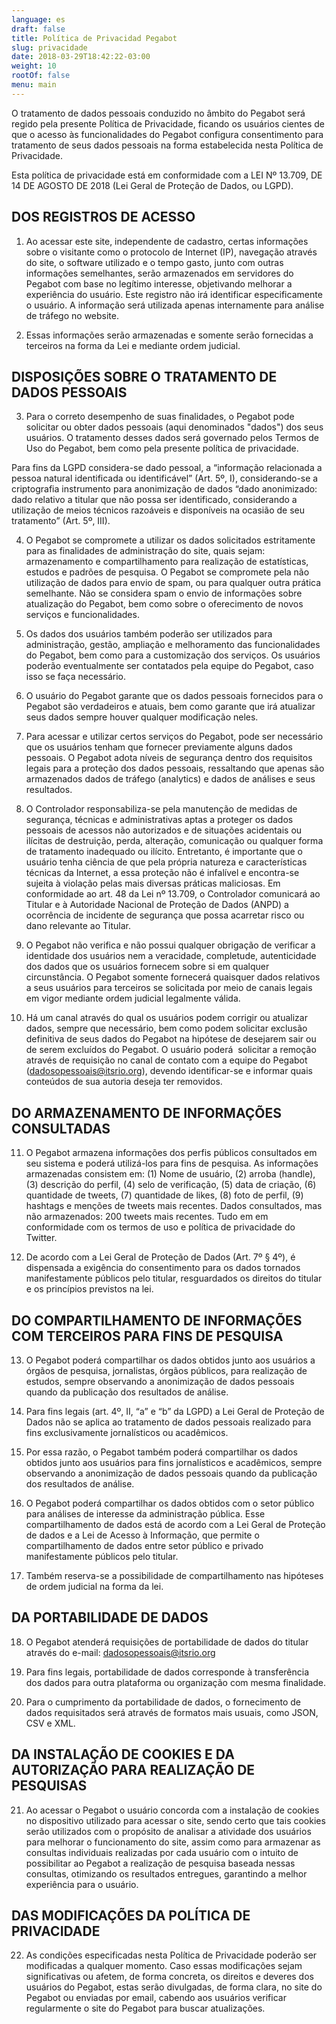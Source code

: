 ```yaml
---
language: es
draft: false
title: Política de Privacidad Pegabot
slug: privacidade
date: 2018-03-29T18:42:22-03:00
weight: 10
rootOf: false
menu: main
---
```

O tratamento de dados pessoais conduzido no âmbito do Pegabot será regido pela presente Política de Privacidade, ficando os usuários cientes de que o acesso às funcionalidades do Pegabot configura consentimento para tratamento de seus dados pessoais na forma estabelecida nesta Política de Privacidade.

Esta política de privacidade está em conformidade com a LEI Nº 13.709, DE 14 DE AGOSTO DE 2018 (Lei Geral de Proteção de Dados, ou LGPD).

## DOS REGISTROS DE ACESSO

1) Ao acessar este site, independente de cadastro, certas informações sobre o visitante como o protocolo de Internet (IP), navegação através do site, o software utilizado e o tempo gasto, junto com outras informações semelhantes, serão armazenados em servidores do Pegabot com base no legítimo interesse, objetivando melhorar a experiência do usuário. Este registro não irá identificar especificamente o usuário. A informação será utilizada apenas internamente para análise de tráfego no website.

2) Essas informações serão armazenadas e somente serão fornecidas a terceiros na forma da Lei e mediante ordem judicial.

## DISPOSIÇÕES SOBRE O TRATAMENTO DE DADOS PESSOAIS

3) Para o correto desempenho de suas finalidades, o Pegabot pode solicitar ou obter dados pessoais (aqui denominados "dados") dos seus usuários. O tratamento desses dados será governado pelos Termos de Uso do Pegabot, bem como pela presente política de privacidade.

Para fins da LGPD considera-se dado pessoal, a “informação relacionada a pessoa natural identificada ou identificável” (Art. 5º, I), considerando-se a criptografia instrumento para anonimização de dados “dado anonimizado: dado relativo a titular que não possa ser identificado, considerando a utilização de meios técnicos razoáveis e disponíveis na ocasião de seu tratamento” (Art. 5º, III).

4) O Pegabot se compromete a utilizar os dados solicitados estritamente para as finalidades de administração do site, quais sejam: armazenamento e compartilhamento para realização de estatísticas, estudos e padrões de pesquisa. O Pegabot se compromete pela não utilização de dados para envio de spam, ou para qualquer outra prática semelhante. Não se considera spam o envio de informações sobre atualização do Pegabot, bem como sobre o oferecimento de novos serviços e funcionalidades. 

5) Os dados dos usuários também poderão ser utilizados para administração, gestão, ampliação e melhoramento das funcionalidades do Pegabot, bem como para a customização dos serviços. Os usuários poderão eventualmente ser contatados pela equipe do Pegabot, caso isso se faça necessário.

6) O usuário do Pegabot garante que os dados pessoais fornecidos para o Pegabot são verdadeiros e atuais, bem como garante que irá atualizar seus dados sempre houver qualquer modificação neles.

7) Para acessar e utilizar certos serviços do Pegabot, pode ser necessário que os usuários tenham que fornecer previamente alguns dados pessoais. O Pegabot adota níveis de segurança dentro dos requisitos legais para a proteção dos dados pessoais, ressaltando que apenas são armazenados dados de tráfego (analytics) e dados de análises e seus resultados. 

8) O Controlador responsabiliza-se pela manutenção de medidas de segurança, técnicas e administrativas aptas a proteger os dados pessoais de acessos não autorizados e de situações acidentais ou ilícitas de destruição, perda, alteração, comunicação ou qualquer forma de tratamento inadequado ou ilícito. Entretanto, é importante que o usuário tenha ciência de que pela própria natureza e características técnicas da Internet, a essa proteção não é infalível e encontra-se sujeita à violação pelas mais diversas práticas maliciosas. Em conformidade ao art. 48 da Lei nº 13.709, o Controlador comunicará ao Titular e à Autoridade Nacional de Proteção de Dados (ANPD) a ocorrência de incidente de segurança que possa acarretar risco ou dano relevante ao Titular.

9) O Pegabot não verifica e não possui qualquer obrigação de verificar a identidade dos usuários nem a veracidade, completude, autenticidade dos dados que os usuários fornecem sobre si em qualquer circunstância. O Pegabot somente fornecerá quaisquer dados relativos a seus usuários para terceiros se solicitada por meio de canais legais em vigor mediante ordem judicial legalmente válida.

10) Há um canal através do qual os usuários podem corrigir ou atualizar dados, sempre que necessário, bem como podem solicitar exclusão definitiva de seus dados do Pegabot na hipótese de desejarem sair ou de serem excluídos do Pegabot. O usuário poderá  solicitar a remoção através de requisição no canal de contato com a equipe do Pegabot ([dadosopessoais@itsrio.org](mailto:dadosopessoais@itsrio.org)), devendo identificar-se e informar quais conteúdos de sua autoria deseja ter removidos.

## DO ARMAZENAMENTO DE INFORMAÇÕES CONSULTADAS 

11) O Pegabot armazena informações dos perfis públicos consultados em seu sistema e poderá utilizá-los para fins de pesquisa. As informações armazenadas consistem em: (1) Nome de usuário, (2) arroba (handle), (3) descrição do perfil, (4) selo de verificação, (5) data de criação, (6) quantidade de tweets, (7) quantidade de likes, (8) foto de perfil, (9) hashtags e menções de tweets mais recentes. Dados consultados, mas não armazenados: 200 tweets mais recentes. Tudo em em conformidade com os termos de uso e política de privacidade do Twitter. 

12) De acordo com a Lei Geral de Proteção de Dados (Art. 7º § 4º), é dispensada a exigência do consentimento para os dados tornados manifestamente públicos pelo titular, resguardados os direitos do titular e os princípios previstos na lei. 

## DO COMPARTILHAMENTO DE INFORMAÇÕES COM TERCEIROS PARA FINS DE PESQUISA

13) O Pegabot poderá compartilhar os dados obtidos junto aos usuários a órgãos de pesquisa, jornalistas, órgãos públicos, para realização de estudos, sempre observando a anonimização de dados pessoais quando da publicação dos resultados de análise. 

14) Para fins legais (art. 4º, II, “a” e “b” da LGPD) a Lei Geral de Proteção de Dados não se aplica ao tratamento de dados pessoais realizado para fins exclusivamente jornalísticos ou acadêmicos.

15) Por essa razão, o Pegabot também poderá compartilhar os dados obtidos junto aos usuários para fins jornalísticos e acadêmicos, sempre observando a anonimização de dados pessoais quando da publicação dos resultados de análise. 

16) O Pegabot poderá compartilhar os dados obtidos com o setor público para análises de interesse da administração pública. Esse compartilhamento de dados está de acordo com a Lei Geral de Proteção de dados e a Lei de Acesso à Informação, que permite o compartilhamento de dados entre setor público e privado manifestamente públicos pelo titular.

17) Também reserva-se a possibilidade de compartilhamento nas hipóteses de ordem judicial na forma da lei.

## DA PORTABILIDADE DE DADOS

18) O Pegabot atenderá requisições de portabilidade de dados do titular através do e-mail: dadosopessoais@itsrio.org

19) Para fins legais, portabilidade de dados corresponde à transferência dos dados para outra plataforma ou organização com mesma finalidade.

20) Para o cumprimento da portabilidade de dados, o fornecimento de dados requisitados será através de formatos mais usuais, como JSON, CSV e XML.

## DA INSTALAÇÃO DE COOKIES E DA AUTORIZAÇÃO PARA REALIZAÇÃO DE PESQUISAS

21) Ao acessar o Pegabot o usuário concorda com a instalação de cookies no dispositivo utilizado para acessar o site, sendo certo que tais cookies serão utilizados com o propósito de analisar a atividade dos usuários para melhorar o funcionamento do site, assim como para armazenar as consultas individuais realizadas por cada usuário com o intuito de possibilitar ao Pegabot a realização de pesquisa baseada nessas consultas, otimizando os resultados entregues, garantindo a melhor experiência para o usuário. 

## DAS MODIFICAÇÕES DA POLÍTICA DE PRIVACIDADE

22) As condições especificadas nesta Política de Privacidade poderão ser modificadas a qualquer momento. Caso essas modificações sejam significativas ou afetem, de forma concreta, os direitos e deveres dos usuários do Pegabot, estas serão divulgadas, de forma clara, no site do Pegabot ou enviadas por email, cabendo aos usuários verificar regularmente o site do Pegabot para buscar atualizações.